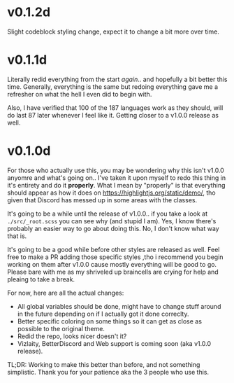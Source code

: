 # v0.1.2d 
Slight codeblock styling change, expect it to change a bit more over time.

# v0.1.1d
Literally redid everything from the start *again*.. and hopefully a bit better this time. Generally, everything is the same but redoing everything gave me a refresher on what the hell I even did to begin with.

Also, I have verified that 100 of the 187 languages work as they should, will do last 87 later whenever I feel like it. Getting closer to a v1.0.0 release as well.

# v0.1.0d
For those who actually use this, you may be wondering why this isn't v1.0.0 anyomre and what's going on.. I've taken it upon myself to redo this thing in it's entirety and do it **properly**. What I mean by "properly" is that everything should appear as how it does on https://highlightjs.org/static/demo/, tho given that Discord has messed up in some areas with the classes. 

It's going to be a while until the release of v1.0.0.. if you take a look at `./src/_root.scss` you can see why (and stupid I am). Yes, I know there's probably an easier way to go about doing this. No, I don't know what way that is. 

It's going to be a good while before other styles are released as well. Feel free to make a PR adding those specific styles ,tho i recommend you begin working on them after v1.0.0 cause mostly everything will be good to go. Please bare with me as my shriveled up braincells are crying for help and pleaing to take a break.

For now, here are all the actual changes:
- All global variables should be done, might have to change stuff around in the future depending on if I actually got it done correclty.
- Better specific coloring on some things so it can get as close as possible to the original theme.
- Redid the repo, looks nicer doesn't it?
- Vizlaity, BetterDiscord and Web support is coming soon (aka v1.0.0 release).

TL;DR: Working to make this better than before, and not something simplistic. Thank you for your patience aka the 3 people who use this.